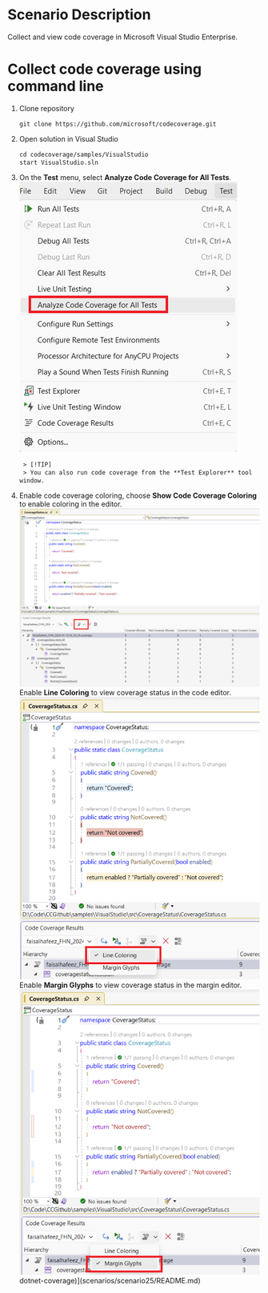 # Scenario Description

Collect and view code coverage in Microsoft Visual Studio Enterprise.

# Collect code coverage using command line

1. Clone repository
    ```shell
    git clone https://github.com/microsoft/codecoverage.git
    ```
2. Open solution in Visual Studio
    ```shell
    cd codecoverage/samples/VisualStudio
    start VisualStudio.sln
    ```
3. On the **Test** menu, select **Analyze Code Coverage for All Tests**.
    ![alt text](analyze-codecoverage.png "Test menu with Analyze Code Coverage for All Tests command.")

        > [!TIP]
        > You can also run code coverage from the **Test Explorer** tool window.
    
4. Enable code coverage coloring, choose **Show Code Coverage Coloring** to enable coloring in the editor.
    ![alt text](enable-coloring.png "Enable Code Coverage Coloring in Visual Studio.")
    Enable **Line Coloring** to view coverage status in the code editor.
    ![alt text](line-coloring.png "Show Code Coverage Coloring in the code editor.")
    Enable **Margin Glyphs** to view coverage status in the margin editor.
    ![alt text](margin-glyphs.png "Show Code Coverage Coloring in the margin editor.")
 dotnet-coverage)](scenarios/scenario25/README.md)